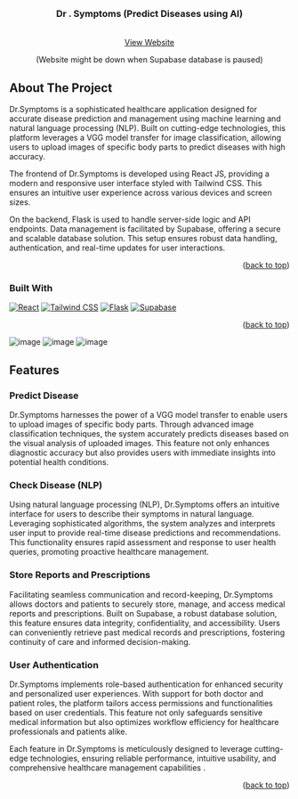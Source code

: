 <a name="readme-top"></a>

<!-- PROJECT LOGO -->
<br />
<div align="center">
  <h3 align="center">Dr . Symptoms (Predict Diseases using AI)</h3>

  <p align="center">
    <br />
    <a href="https://health-care-website-two.vercel.app/">View Website</a>
    <p>(Website might be down when Supabase database is paused)</p>
  </p>
</div>

<!-- TABLE OF CONTENTS -->
<!--  <details>
  <summary>Table of Contents</summary>
  <ol>
    <li><a href="#about-the-project">About The Project</a>
      <ul>
        <li><a href="#built-with">Built With</a></li>
      </ul>
    </li>
    <li><a href="#features">Features</a></li>
    <li><a href="#usage">Usage</a></li>
    <li><a href="#contact">Contact</a></li>
  </ol>
</details> -->

<!-- ABOUT THE PROJECT -->
## About The Project

Dr.Symptoms is a sophisticated healthcare application designed for accurate disease prediction and management using machine learning and natural language processing (NLP). Built on cutting-edge technologies, this platform leverages a VGG model transfer for image classification, allowing users to upload images of specific body parts to predict diseases with high accuracy.

The frontend of Dr.Symptoms is developed using React JS, providing a modern and responsive user interface styled with Tailwind CSS. This ensures an intuitive user experience across various devices and screen sizes.

On the backend, Flask is used to handle server-side logic and API endpoints. Data management is facilitated by Supabase, offering a secure and scalable database solution. This setup ensures robust data handling, authentication, and real-time updates for user interactions.

<p align="right">(<a href="#readme-top">back to top</a>)</p>

### Built With

[![React](https://img.shields.io/badge/React-61DAFB?style=for-the-badge&logo=react&logoColor=white)](https://reactjs.org/)
[![Tailwind CSS](https://img.shields.io/badge/Tailwind_CSS-38B2AC?style=for-the-badge&logo=tailwind-css&logoColor=white)](https://tailwindcss.com/)
[![Flask](https://img.shields.io/badge/Flask-000000?style=for-the-badge&logo=flask&logoColor=white)](https://flask.palletsprojects.com/)
[![Supabase](https://img.shields.io/badge/Supabase-3ECF8E?style=for-the-badge&logo=supabase&logoColor=white)](https://supabase.io/)

<p align="right">(<a href="#readme-top">back to top</a>)</p>

![image](https://github.com/prosws2210/HEALTHCARE/assets/141706883/2cf01db6-9adb-4e88-9285-92823edb5200)
![image](https://github.com/prosws2210/HEALTHCARE/assets/141706883/5252bd54-7253-4b51-85ff-b747511b0066)
![image](https://github.com/prosws2210/HEALTHCARE/assets/141706883/419e7ddf-360f-4fe2-804e-cecc7fb96a0d)


<!-- FEATURES -->
## Features

### Predict Disease

Dr.Symptoms harnesses the power of a VGG model transfer to enable users to upload images of specific body parts. Through advanced image classification techniques, the system accurately predicts diseases based on the visual analysis of uploaded images. This feature not only enhances diagnostic accuracy but also provides users with immediate insights into potential health conditions.

### Check Disease (NLP)

Using natural language processing (NLP), Dr.Symptoms offers an intuitive interface for users to describe their symptoms in natural language. Leveraging sophisticated algorithms, the system analyzes and interprets user input to provide real-time disease predictions and recommendations. This functionality ensures rapid assessment and response to user health queries, promoting proactive healthcare management.

### Store Reports and Prescriptions

Facilitating seamless communication and record-keeping, Dr.Symptoms allows doctors and patients to securely store, manage, and access medical reports and prescriptions. Built on Supabase, a robust database solution, this feature ensures data integrity, confidentiality, and accessibility. Users can conveniently retrieve past medical records and prescriptions, fostering continuity of care and informed decision-making.

### User Authentication

Dr.Symptoms implements role-based authentication for enhanced security and personalized user experiences. With support for both doctor and patient roles, the platform tailors access permissions and functionalities based on user credentials. This feature not only safeguards sensitive medical information but also optimizes workflow efficiency for healthcare professionals and patients alike.

Each feature in Dr.Symptoms is meticulously designed to leverage cutting-edge technologies, ensuring reliable performance, intuitive usability, and comprehensive healthcare management capabilities .

<p align="right">(<a href="#readme-top">back to top</a>)</p>


